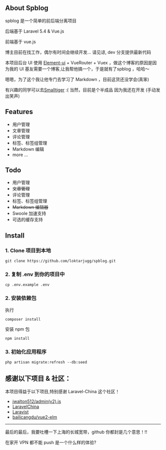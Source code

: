 ## About Spblog

spblog 是一个简单的前后端分离项目

后端基于 Laravel 5.4 & Vue.js 

前端基于 vue.js

博主目前在找工作，偶尔有时间会继续开发...
请见谅, dev 分支提供最新代码

本项目后台 UI 使用 [Element-ui](https://github.com/ElemeFE/element) + VueRouter + Vuex ，做这个博客的原因是因为我的 UI 基友需要一个博客,让我帮他搞一个，于是就有了spblog ，哈哈～ 

嗯嗯，为了这个我让他专门去学习了 Markdown ，目前这货还没学会(真笨)

有兴趣的同学可以去[Smalltiger](http://smalltiger.me/) :( 当然，目前是个半成品 因为我还在开发 (手动发出笑声)


## Features

- 用户管理
- 文章管理
- 评论管理
- 标签、标签组管理
- Markdown 编辑
- more ...

## Todo

- 用户管理
- ~~文章管理~~
- 评论管理
- 标签、标签组管理
- ~~Markdown 编辑器~~
- Swoole 加速支持
- 可选的缓存支持


## Install

### 1. Clone 项目到本地

```shell
git clone https://github.com/loktarjugg/spblog.git
```


### 2. 复制 .env 到你的项目中

```shell
cp .env.example .env
```


### 2. 安装依赖包

执行

```shell
composer install
```

安装 npm 包

```shel
npm install
```

### 3. 初始化应用程序
```shell
php artisan migrate:refresh --db:seed
```

## 感谢以下项目 & 社区：
本项目得益于以下项目,特别感谢 Laravel-China 这个社区！

- [jwalton512/admin(v2).js](https://gist.github.com/jwalton512/9f1af52981dcbd236274)
- [LaravelChina](https://laravel-china.org/)
- [Laravist](https://www.laravist.com/)
- [bailicangdu/vue2-elm](https://github.com/bailicangdu/vue2-elm)

***

最后的最后，我要吐槽一下上海的长城宽带，github 你都封是几个意思！!!
 
 在家开 VPN 都不能 push 是一个什么样的体验?
